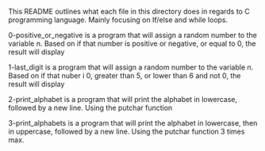 This README outlines what each file in this directory does in regards to C programming language. Mainly focusing on If/else and while loops.

0-positive_or_negative is a program that will assign a random number to the variable n. Based on if that number is positive or negative, or equal to 0, the result will display

1-last_digit is a program that will assign a random number to the variable n. Based on if that nuber i 0, greater than 5, or lower than 6 and not 0, the result will display

2-print_alphabet is a program that will print the alphabet in lowercase, followed by a new line. Using the putchar function

3-print_alphabets is a program that will print the alphabet in lowercase, then in uppercase, followed by a new line. Using the putchar function 3 times max.

